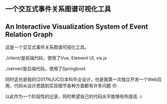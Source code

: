## 一个交互式事件关系图谱可视化工具
## An Interactive Visualization System of Event Relation Graph

这是一个交互式事件关系图谱可视化工具。

./client/是前端代码，使用了Vue, Element UI, vis.js

./server/是后端代码，使用了Springboot

同时这也是我的(2017NJUCS)本科毕业设计，也是我第一次独立开发一个Web应用，代码从设计思路到实现细节各种方面都有许多问题 :disappointed:

以此作为一个阶段性的记录，同时希望自己的代码水平能够有所提高 :relaxed:
